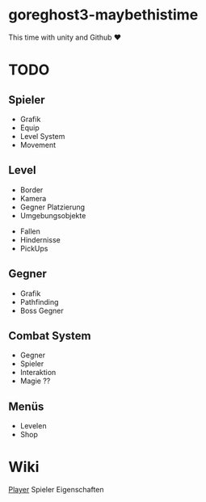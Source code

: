 # goreghost3-maybethistime
This time with unity and Github ♥

# TODO

## Spieler
- Grafik
- Equip
- Level System
- Movement

## Level
- Border
- Kamera
- Gegner Platzierung
- Umgebungsobjekte
 * Fallen
 * Hindernisse
 * PickUps

## Gegner
- Grafik
- Pathfinding
- Boss Gegner

## Combat System
- Gegner
- Spieler
- Interaktion
- Magie ??

## Menüs
- Levelen
- Shop

# Wiki
[Player](MDWiki/Player.md) Spieler Eigenschaften

